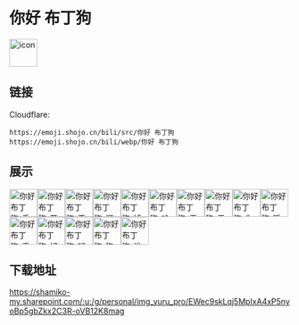 # 你好 布丁狗
<img src="https://emoji.shojo.cn/bili/src/你好 布丁狗/icon.png" width="50" height="50" alt="icon">

## 链接
Cloudflare:
```
https://emoji.shojo.cn/bili/src/你好 布丁狗
https://emoji.shojo.cn/bili/webp/你好 布丁狗
```
## 展示
<img src="https://emoji.shojo.cn/bili/src/你好 布丁狗/你好 布丁狗-乖巧.png" width="50" height="50" alt="你好 布丁狗-乖巧"><img src="https://emoji.shojo.cn/bili/src/你好 布丁狗/你好 布丁狗-开心.png" width="50" height="50" alt="你好 布丁狗-开心"><img src="https://emoji.shojo.cn/bili/src/你好 布丁狗/你好 布丁狗-干饭.png" width="50" height="50" alt="你好 布丁狗-干饭"><img src="https://emoji.shojo.cn/bili/src/你好 布丁狗/你好 布丁狗-溜了溜了.png" width="50" height="50" alt="你好 布丁狗-溜了溜了"><img src="https://emoji.shojo.cn/bili/src/你好 布丁狗/你好 布丁狗-掉小珍珠.png" width="50" height="50" alt="你好 布丁狗-掉小珍珠"><img src="https://emoji.shojo.cn/bili/src/你好 布丁狗/你好 布丁狗-哈哈哈.png" width="50" height="50" alt="你好 布丁狗-哈哈哈"><img src="https://emoji.shojo.cn/bili/src/你好 布丁狗/你好 布丁狗-无语.png" width="50" height="50" alt="你好 布丁狗-无语"><img src="https://emoji.shojo.cn/bili/src/你好 布丁狗/你好 布丁狗-无聊.png" width="50" height="50" alt="你好 布丁狗-无聊"><img src="https://emoji.shojo.cn/bili/src/你好 布丁狗/你好 布丁狗-你好.png" width="50" height="50" alt="你好 布丁狗-你好"><img src="https://emoji.shojo.cn/bili/src/你好 布丁狗/你好 布丁狗-睡大觉.png" width="50" height="50" alt="你好 布丁狗-睡大觉"><img src="https://emoji.shojo.cn/bili/src/你好 布丁狗/你好 布丁狗-喜欢.png" width="50" height="50" alt="你好 布丁狗-喜欢"><img src="https://emoji.shojo.cn/bili/src/你好 布丁狗/你好 布丁狗-好困.png" width="50" height="50" alt="你好 布丁狗-好困"><img src="https://emoji.shojo.cn/bili/src/你好 布丁狗/你好 布丁狗-疑惑.png" width="50" height="50" alt="你好 布丁狗-疑惑"><img src="https://emoji.shojo.cn/bili/src/你好 布丁狗/你好 布丁狗-狗狗祟祟.png" width="50" height="50" alt="你好 布丁狗-狗狗祟祟"><img src="https://emoji.shojo.cn/bili/src/你好 布丁狗/你好 布丁狗-诶.png" width="50" height="50" alt="你好 布丁狗-诶">

## 下载地址

https://shamiko-my.sharepoint.com/:u:/g/personal/img_yuru_pro/EWec9skLqj5MpIxA4xP5nyoBp5gbZkx2C3R-oVB12K8mag